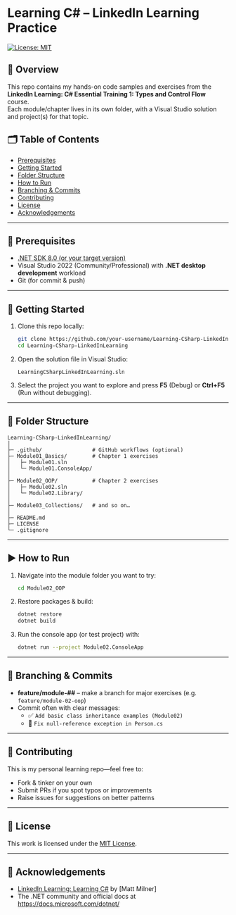# Learning C# – LinkedIn Learning Practice

[![License: MIT](https://img.shields.io/badge/License-MIT-blue.svg)](LICENSE)

## 📖 Overview
This repo contains my hands-on code samples and exercises from the **LinkedIn Learning: C# Essential Training 1: Types and Control Flow** course.  
Each module/chapter lives in its own folder, with a Visual Studio solution and project(s) for that topic.

## 🗂️ Table of Contents
- [Prerequisites](#-prerequisites)  
- [Getting Started](#-getting-started)  
- [Folder Structure](#-folder-structure)  
- [How to Run](#-how-to-run)  
- [Branching & Commits](#-branching--commits)  
- [Contributing](#-contributing)  
- [License](#-license)  
- [Acknowledgements](#-acknowledgements)  

---

## 🔧 Prerequisites
- [.NET SDK 8.0 (or your target version)](https://dotnet.microsoft.com/)  
- Visual Studio 2022 (Community/Professional) with **.NET desktop development** workload  
- Git (for commit & push)

---

## 🚀 Getting Started
1. Clone this repo locally:  
   ```bash
   git clone https://github.com/your-username/Learning-CSharp-LinkedInLearning.git
   cd Learning-CSharp-LinkedInLearning
   ```
2. Open the solution file in Visual Studio:  
   ```text
   LearningCSharpLinkedInLearning.sln
   ```
3. Select the project you want to explore and press **F5** (Debug) or **Ctrl+F5** (Run without debugging).

---

## 📁 Folder Structure
```
Learning-CSharp-LinkedInLearning/
│
├─ .github/                # GitHub workflows (optional)
├─ Module01_Basics/        # Chapter 1 exercises
│   ├─ Module01.sln
│   └─ Module01.ConsoleApp/
│
├─ Module02_OOP/           # Chapter 2 exercises
│   ├─ Module02.sln
│   └─ Module02.Library/
│
├─ Module03_Collections/   # and so on…
│
├─ README.md
├─ LICENSE
└─ .gitignore
```

---

## ▶️ How to Run
1. Navigate into the module folder you want to try:  
   ```bash
   cd Module02_OOP
   ```
2. Restore packages & build:  
   ```bash
   dotnet restore
   dotnet build
   ```
3. Run the console app (or test project) with:  
   ```bash
   dotnet run --project Module02.ConsoleApp
   ```

---

## 🌿 Branching & Commits
- **feature/module-##** – make a branch for major exercises (e.g. `feature/module-02-oop`)  
- Commit often with clear messages:  
  - ✅ `Add basic class inheritance examples (Module02)`  
  - 🔧 `Fix null-reference exception in Person.cs`

---

## 🤝 Contributing
This is my personal learning repo—feel free to:  
- Fork & tinker on your own  
- Submit PRs if you spot typos or improvements  
- Raise issues for suggestions on better patterns

---

## 📜 License
This work is licensed under the [MIT License](LICENSE).

---

## 🙏 Acknowledgements
- [LinkedIn Learning: Learning C#](https://www.linkedin.com/learning/c-sharp-essential-training-1-types-and-control-flow) by [Matt Milner]  
- The .NET community and official docs at https://docs.microsoft.com/dotnet/
